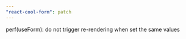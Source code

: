 ```yaml
---
"react-cool-form": patch
---
```


perf(useForm): do not trigger re-rendering when set the same values
